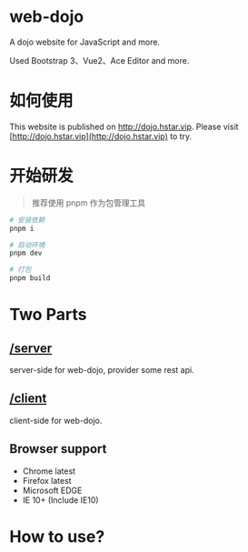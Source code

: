 # web-dojo

A dojo website for JavaScript and more.

Used Bootstrap 3、Vue2、Ace Editor and more.

# 如何使用

This website is published on <a href="http://dojo.hstar.vip" target="_blank">http://dojo.hstar.vip</a>. Please visit [http://dojo.hstar.vip](http://dojo.hstar.vip) to try.

# 开始研发

> 推荐使用 pnpm 作为包管理工具

```bash
# 安装依赖
pnpm i

# 启动环境
pnpm dev

# 打包
pnpm build
```

# Two Parts

## [/server](server)

server-side for web-dojo, provider some rest api.

## [/client](client)

client-side for web-dojo.

## Browser support

- Chrome latest
- Firefox latest
- Microsoft EDGE
- IE 10+ (Include IE10)

# How to use?
